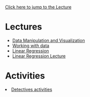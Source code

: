 <a href="#lecture">Click here to jump to the Lecture</a>
<div id="lecture">
  <h1>Lectures</h1>
  <ul>
    <li><a href="Data_manipulation_and_visualization.ipynb">Data Manipulation and Visualization</a></li>
    <li><a href="Evangelista_Working_with_Data.ipynb">Working with data</a></li>
     <li><a href="Linear_Regression.ipynb">Linear Regression</a></li>
     <li><a href="Linear_Regression_Lecture.ipynb">Linear Regression Lecture</a></li>
    </ul>
  </div>
 <h1>Activities</h1>
  <li><a href="The_adventure_of_Detetivesn't.ipynb">Detectives activities</a></li>


